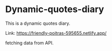 # Dynamic-quotes-diary
This is a dynamic quotes diary.

Link: https://friendly-poitras-595655.netlify.app/

fetching data from API.
